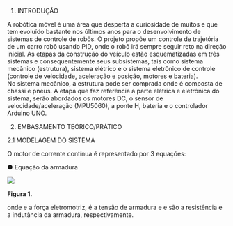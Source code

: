 1. INTRODUÇÃO

A robótica móvel é uma área que desperta a curiosidade de muitos e que tem evoluído bastante nos últimos anos para o desenvolvimento de sistemas de controle de robôs.
O projeto propõe um controle de trajetória de um carro robô usando PID, onde o robô irá sempre seguir reto na direção inicial.
As etapas da construção do veículo estão esquematizadas em três sistemas e consequentemente seus subsistemas, tais como sistema mecânico (estrutura), sistema elétrico e o sistema eletrônico de controle (controle de velocidade, aceleração e posição, motores e bateria).  
No sistema mecânico, a estrutura pode ser comprada onde é composta de chassi e pneus.
A etapa que faz referência a parte elétrica e eletrônica do sistema, serão abordados os motores DC, o sensor de velocidade/aceleração (MPU5060), a ponte H, bateria e o controlador Arduino UNO.

2. EMBASAMENTO TEÓRICO/PRÁTICO

2.1 MODELAGEM DO SISTEMA

O motor de corrente contínua é representado por 3 equações:

●	Equação da armadura 
<p align="center">
  
<img src="[img]https://i.imgur.com/jUPqjAR.jpg[/img]"><br/>
  
<b>Figura 1.</b>
  
</p>
onde e a força eletromotriz,  é a tensão de armadura e  e  são a resistência e a indutância da armadura, respectivamente.
